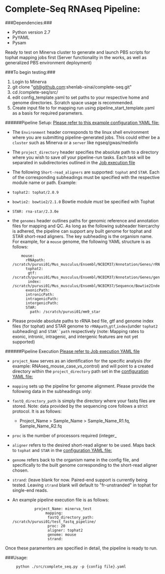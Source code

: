 Complete-Seq RNAseq Pipeline:
=============================

###Dependencies:###
 - Python version 2.7 
 - PyYAML
 - Pysam

Ready to test on Minerva cluster to generate and launch PBS scripts for tophat mapping jobs first (Server functionality in the works, as well as generalized PBS environment deployment)

###To begin testing:###
  1. Login to Minerva
  2. git clone "git@github.com:shenlab-sinai/complete-seq.git"
  3. cd /complete-seq/src/
  4. edit config_template.yaml to set paths to your respective home and genome directories. Scratch space usage is recommended.
  5. Create input file to for mapping run using pipeline_start_template.yaml as a basis for required parameters.
     
######Pipeline Setup: [Please refer to this example configuration YAML file:](../src/config_template.yaml)
          
- The `Environment` header corresponds to the linux shell environment where you are submitting pipeline-generated jobs. This could either be a  `cluster` such as Minerva or a `server` like ngseq/gwas/medinfo
- The `project_directory` header specifies the absolute path to a directory where you wish to save <i>all</i> your pipeline-run tasks. Each task will be separated in subdirectories outlined in the [Job execution file](pipeline_start_template.yaml)
           
- The following `Short-read_aligners` are supported: `tophat` and `STAR`. Each of the corresponding subheadings must be specified with the respective module name or path. Example: 
 - `tophat2: tophat/2.0.9`
 - `bowtie2: bowtie2/2.1.0` Bowtie module <i>must</i> be specified with Tophat
 - `STAR: rna-star/2.3.0e`
 - the `genomes` header outlines paths for genomic reference and annotation files for mapping and QC. As long as the following subheader hiercarchy is adhered, the pipeline can support any built genome for tophat and STAR short-read aligners. The key subheading is the organism name. For example, for a `mouse` genome, the following YAML structure is as follows:
   


           mouse:
             rRNApath: /scratch/purusi01/Mus_musculus/Ensembl/NCBIM37/Annotation/Genes/rRNA.bed
             tophat2:
              gtf: /scratch/purusi01/Mus_musculus/Ensembl/NCBIM37/Annotation/Genes/genes.gtf
              index: /scratch/purusi01/Mus_musculus/Ensembl/NCBIM37/Sequence/Bowtie2Index/genome
             exonicPath:
             intronicPath:
             intragenicPath:
             intergenicPath:
             STAR:
               path: /scratch/purusi01/mm9_star
      
 - Please provide absolute paths to rRNA bed file, gtf and genome index files (for tophat) and STAR genome to `rRNApath`,`gtf`,`index`(under `tophat2` subheading) and `STAR``path` respectively
 (note: Mapping rates to exonic, intronic, intragenic, and intergenic features are not yet supported) 

######Pipeline Execution [Please refer to Job execution YAML file](pipeline_start_template.yaml)
- `project_Name` serves as an identification for the specific analysis (for example: RNAseq_mouse_case_vs_control) and will point to a created directory within the `project_directory` path set in the [configuration YAML file:](../src/config_template.yaml)
- `mapping` sets up the pipeline for genome alignment. Please provide the following data in the subheadings only:
 - `fastQ_directory_path` is simply the directory where your fastq files are stored. Note: data provided by the sequencing core follows a strict protocol. It is as follows:  
   - Project_Name > Sample_Name > Sample_Name_R1.fq, Sample_Name_R2.fq 
 - `proc` is the number of processors required (integer_
 - `aligner` refers to the desired short-read aligner to be used. Maps back to `tophat` and `STAR` in the [configuration YAML file:](../src/config_template.yaml)
 - `genome` refers back to the organism name in the config file, and specifically to the built genome corresponding to the short-read aligner chosen.
 - `strand`: (leave blank for now. Paired-end support is currently being tested. Leaving `strand` blank will default to "fr-unstranded" in tophat for single-end reads.
- An example pipeline execution file is as follows:


                project_Name: minerva_test
                     mapping:
                      fastQ_directory_path: /scratch/purusi01/test_fastq_pipeline/
                      proc: 20
                      aligner: tophat2
                      genome: mouse
                      strand:

Once these paramenters are specified in detail, the pipeline is ready to run.

###Usage:
       
  

         python ./src/complete_seq.py -p {config file}.yaml
